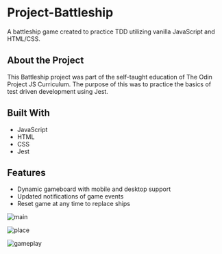 # Project-Battleship

A battleship game created to practice TDD utilizing vanilla JavaScript and HTML/CSS.

## About the Project

This Battleship project was part of the self-taught education of The Odin Project JS Curriculum. The purpose of this was to practice the basics of test driven development using Jest.

## Built With
- JavaScript
- HTML
- CSS
- Jest

## Features

- Dynamic gameboard with mobile and desktop support
- Updated notifications of game events
- Reset game at any time to replace ships

![main](https://github.com/[Quan-p]/[Project-Battleship]/tree/main/images/main.png?raw=true)

![place](https://github.com/[Quan-p]/[Project-Battleship]/tree/main/images/place.png?raw=true)

![gameplay](https://github.com/[Quan-p]/[Project-Battleship]/tree/main/images/gameplay.png?raw=true)
